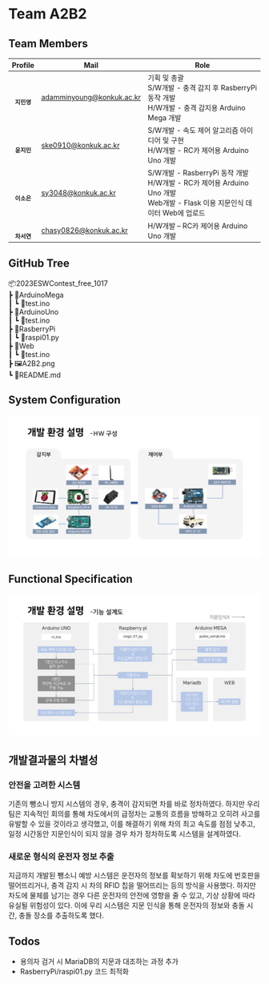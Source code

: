 # Team A2B2

## Team Members

| Profile | Mail | Role |
| ------- | ---- | ---- |
| <div align="center"><img src="https://github.com/ESWContest-A2B2/2023ESWContest/assets/141810581/dd8736d0-a3ea-4dae-8b10-202b5c2a2855" width="70px;" alt=""/><br/><sub><b>지민영</b><sub></a></div> | adamminyoung@konkuk.ac.kr | 기획 및 총괄<br/>S/W개발 - 충격 감지 후 RasberryPi 동작 개발<br/>H/W개발 - 충격 감지용 Arduino Mega 개발 |
| <div align="center"><img src="https://github.com/ESWContest-A2B2/2023ESWContest/assets/141810581/da63ace4-d7a5-4b2c-a0b3-79af0bdbb1c0" width="70px;" alt=""/><br/><sub><b>윤지민</b><sub></a></div> | ske0910@konkuk.ac.kr | S/W개발 - 속도 제어 알고리즘 아이디어 및 구현<br/>H/W개발 - RC카 제어용 Arduino Uno 개발 |
| <div align="center"><img src="https://github.com/ESWContest-A2B2/2023ESWContest/assets/141810581/dd8736d0-a3ea-4dae-8b10-202b5c2a2855" width="70px;" alt=""/><br/><sub><b>이소은</b></sub></a></div> | sy3048@konkuk.ac.kr | S/W개발 - RasberryPi 동작 개발<br/>H/W개발 - RC카 제어용 Arduino Uno 개발<br/>Web개발 - Flask 이용 지문인식 데이터 Web에 업로드 |
| <div align="center"><img src="https://github.com/ESWContest-A2B2/2023ESWContest/assets/141810581/dd8736d0-a3ea-4dae-8b10-202b5c2a2855" width="70px;" alt=""/><br/><sub><b>차서연</b></sub></a></div> | chasy0826@konkuk.ac.kr | H/W개발 – RC카 제어용 Arduino Uno 개발 |

## GitHub Tree

📦2023ESWContest_free_1017 <br/>
 ┣ 📂ArduinoMega <br/>
 ┃ ┗ 📜test.ino <br/>
 ┣ 📂ArduinoUno <br/>
 ┃ ┗ 📜test.ino <br/>
 ┣ 📂RasberryPi <br/>
 ┃ ┗ 📜raspi01.py <br/>
 ┣ 📂Web <br/>
 ┃ ┗ 📜test.ino <br/>
 ┣ 🖼️A2B2.png <br/> 
 ┗ 📜README.md

## System Configuration
![](./imgs/system_config.png)

## Functional Specification
![](./imgs/functional_spec.png)

## 개발결과물의 차별성

### 안전을 고려한 시스템
기존의 뺑소니 방지 시스템의 경우, 충격이 감지되면 차를 바로 정차하였다. 하지만 우리 팀은 지속적인 회의를 통해 차도에서의 급정차는 교통의 흐름을 방해하고 오히려 사고를 유발할 수 있을 것이라고 생각했고, 이를 해결하기 위해 차의 최고 속도를 점점 낮추고, 일정 시간동안 지문인식이 되지 않을 경우 차가 정차하도록 시스템을 설계하였다.

### 새로운 형식의 운전자 정보 추출
지금까지 개발된 뺑소니 예방 시스템은 운전자의 정보를 확보하기 위해 차도에 번호판을 떨어뜨리거나, 충격 감지 시 차의 RFID 칩을 떨어뜨리는 등의 방식을 사용했다. 하지만 차도에 물체를 남기는 경우 다른 운전자의 안전에 영향을 줄 수 있고, 기상 상황에 따라 유실될 위험성이 있다. 이에 우리 시스템은 지문 인식을 통해 운전자의 정보와 충돌 시간, 충돌 장소를 추출하도록 했다.

## Todos

- 용의자 검거 시 MariaDB의 지문과 대조하는 과정 추가
- RasberryPi/raspi01.py 코드 최적화

